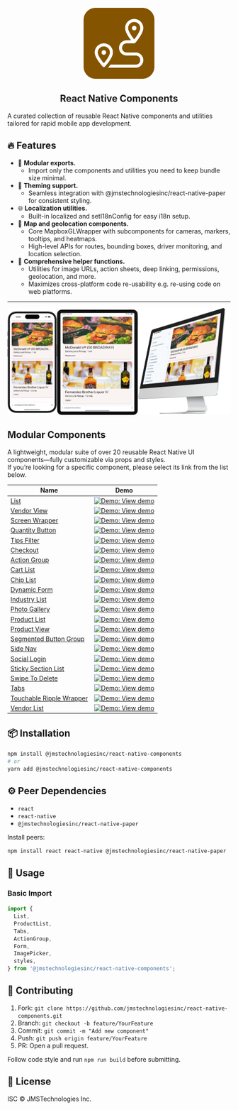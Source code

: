 <p align="center">
  <a href="https://rnfirebase.io">
    <img width="160px" src="https://github.com/yerloveraaa/Admin/blob/main/daxir-app.png"><br/>
  </a>
  <h2 align="center">React Native Components</h2>
</p>


A curated collection of reusable React Native components and utilities tailored for rapid mobile app development.

## 🔥 Features

- 🧩 **Modular exports.**
  - Import only the components and utilities you need to keep bundle size minimal.
- 🎨 **Theming support.**
  - Seamless integration with @jmstechnologiesinc/react-native-paper for consistent styling.
- 🌐 **Localization utilities.**
  - Built-in localized and setI18nConfig for easy i18n setup.
- 📍 **Map and geolocation components.**
  - Core MapboxGLWrapper with subcomponents for cameras, markers, tooltips, and heatmaps.
  - High-level APIs for routes, bounding boxes, driver monitoring, and location selection.
- 🔧 **Comprehensive helper functions.**
  - Utilities for image URLs, action sheets, deep linking, permissions, geolocation, and more.
  - Maximizes cross-platform code re-usability e.g. re-using code on web platforms.
---

![picture of storybook](https://github.com/yerloveraaa/Admin/blob/main/daxir.png)
## Modular Components

A lightweight, modular suite of over 20 reusable React Native UI components—fully customizable via props and styles.  
If you’re looking for a specific component, please select its link from the list below.


| Name                                                                                                                      | Demo                                                                                                                                              |
| ------------------------------------------------------------------------------------------------------------------------- | ------------------------------------------------------------------------------------------------------------------------------------------------- |
| [List](https://github.com/jmstechnologiesinc/react-native-components/tree/main/packages/components/src/List)             | [![Demo: View demo](https://img.shields.io/badge/Demo-View%20demo-brightgreen?style=for-the-badge&logo=play&logoColor=white)](https://react-native-components-e19ee.web.app/?path=/docs/packages-list--docs) |
| [Vendor View](https://github.com/jmstechnologiesinc/react-native-components/tree/main/packages/components/src/VendorView) | [![Demo: View demo](https://img.shields.io/badge/Demo-View%20demo-brightgreen?style=for-the-badge&logo=play&logoColor=white)](https://react-native-components-e19ee.web.app/?path=/docs/packages-vendorview--docs) |
| [Screen Wrapper](https://github.com/jmstechnologiesinc/react-native-components/tree/main/packages/components/src/ScreenWrapper) | [![Demo: View demo](https://img.shields.io/badge/Demo-View%20demo-brightgreen?style=for-the-badge&logo=play&logoColor=white)](https://react-native-components-e19ee.web.app/?path=/docs/packages-screenwrapper--docs) |
| [Quantity Button](https://github.com/jmstechnologiesinc/react-native-components/tree/main/packages/components/src/QuantityButton) | [![Demo: View demo](https://img.shields.io/badge/Demo-View%20demo-brightgreen?style=for-the-badge&logo=play&logoColor=white)](https://react-native-components-e19ee.web.app/?path=/docs/packages-quantitybutton--docs) |
| [Tips Filter](https://github.com/jmstechnologiesinc/react-native-components/tree/main/packages/components/src/TipsFilter)   | [![Demo: View demo](https://img.shields.io/badge/Demo-View%20demo-brightgreen?style=for-the-badge&logo=play&logoColor=white)](https://react-native-components-e19ee.web.app/?path=/docs/packages-tipsfilter--docs) |
| [Checkout](https://github.com/jmstechnologiesinc/react-native-components/tree/main/packages/components/src/CheckoutSummary) | [![Demo: View demo](https://img.shields.io/badge/Demo-View%20demo-brightgreen?style=for-the-badge&logo=play&logoColor=white)](https://react-native-components-e19ee.web.app/?path=/docs/packages-checkout--docs) |
| [Action Group](https://github.com/jmstechnologiesinc/react-native-components/tree/main/packages/components/src/ActionGroup) | [![Demo: View demo](https://img.shields.io/badge/Demo-View%20demo-brightgreen?style=for-the-badge&logo=play&logoColor=white)](https://react-native-components-e19ee.web.app/?path=/docs/packages-actiongroup--docs) |
| [Cart List](https://github.com/jmstechnologiesinc/react-native-components/tree/main/packages/components/src/CartList)       | [![Demo: View demo](https://img.shields.io/badge/Demo-View%20demo-brightgreen?style=for-the-badge&logo=play&logoColor=white)](https://react-native-components-e19ee.web.app/?path=/docs/packages-cartlist--docs) |
| [Chip List](https://github.com/jmstechnologiesinc/react-native-components/tree/main/packages/components/src/ChipList)     | [![Demo: View demo](https://img.shields.io/badge/Demo-View%20demo-brightgreen?style=for-the-badge&logo=play&logoColor=white)](https://react-native-components-e19ee.web.app/?path=/docs/packages-chiplist--docs) |
| [Dynamic Form](https://github.com/jmstechnologiesinc/react-native-components/tree/main/packages/components/src/DynamicForm) | [![Demo: View demo](https://img.shields.io/badge/Demo-View%20demo-brightgreen?style=for-the-badge&logo=play&logoColor=white)](https://react-native-components-e19ee.web.app/?path=/docs/packages-dynamicform--docs) |
| [Industry List](https://github.com/jmstechnologiesinc/react-native-components/tree/main/packages/components/src/IndustryList) | [![Demo: View demo](https://img.shields.io/badge/Demo-View%20demo-brightgreen?style=for-the-badge&logo=play&logoColor=white)](https://react-native-components-e19ee.web.app/?path=/docs/packages-industrylist--docs) |
| [Photo Gallery](https://github.com/jmstechnologiesinc/react-native-components/tree/main/packages/components/src/PhotoGallery) | [![Demo: View demo](https://img.shields.io/badge/Demo-View%20demo-brightgreen?style=for-the-badge&logo=play&logoColor=white)](https://react-native-components-e19ee.web.app/?path=/docs/packages-photogallery--docs) |
| [Product List](https://github.com/jmstechnologiesinc/react-native-components/tree/main/packages/components/src/ProductList) | [![Demo: View demo](https://img.shields.io/badge/Demo-View%20demo-brightgreen?style=for-the-badge&logo=play&logoColor=white)](https://react-native-components-e19ee.web.app/?path=/docs/packages-productlist--docs) |
| [Product View](https://github.com/jmstechnologiesinc/react-native-components/tree/main/packages/components/src/ProductView) | [![Demo: View demo](https://img.shields.io/badge/Demo-View%20demo-brightgreen?style=for-the-badge&logo=play&logoColor=white)](https://react-native-components-e19ee.web.app/?path=/docs/packages-productview--docs) |
| [Segmented Button Group](https://github.com/jmstechnologiesinc/react-native-components/tree/main/packages/components/src/SegmentedButtonGroup) | [![Demo: View demo](https://img.shields.io/badge/Demo-View%20demo-brightgreen?style=for-the-badge&logo=play&logoColor=white)](https://react-native-components-e19ee.web.app/?path=/docs/packages-segmentedbuttongroup--docs) |
| [Side Nav](https://github.com/jmstechnologiesinc/react-native-components/tree/main/packages/components/src/SideNav)       | [![Demo: View demo](https://img.shields.io/badge/Demo-View%20demo-brightgreen?style=for-the-badge&logo=play&logoColor=white)](https://react-native-components-e19ee.web.app/?path=/docs/packages-sidenav--docs) |
| [Social Login](https://github.com/jmstechnologiesinc/react-native-components/tree/main/packages/components/src/SocialAuthentication) | [![Demo: View demo](https://img.shields.io/badge/Demo-View%20demo-brightgreen?style=for-the-badge&logo=play&logoColor=white)](https://react-native-components-e19ee.web.app/?path=/docs/packages-sociallogin--docs) |
| [Sticky Section List](https://github.com/jmstechnologiesinc/react-native-components/tree/main/packages/components/src/StickySectionList) | [![Demo: View demo](https://img.shields.io/badge/Demo-View%20demo-brightgreen?style=for-the-badge&logo=play&logoColor=white)](https://react-native-components-e19ee.web.app/?path=/docs/packages-stickysectionlist--docs) |
| [Swipe To Delete](https://github.com/jmstechnologiesinc/react-native-components/tree/main/packages/components/src/SwipeToDelete) | [![Demo: View demo](https://img.shields.io/badge/Demo-View%20demo-brightgreen?style=for-the-badge&logo=play&logoColor=white)](https://react-native-components-e19ee.web.app/?path=/docs/packages-swipetodelete--docs) |
| [Tabs](https://github.com/jmstechnologiesinc/react-native-components/tree/main/packages/components/src/Tabs)             | [![Demo: View demo](https://img.shields.io/badge/Demo-View%20demo-brightgreen?style=for-the-badge&logo=play&logoColor=white)](https://react-native-components-e19ee.web.app/?path=/docs/packages-tabs--docs) |
| [Touchable Ripple Wrapper](https://github.com/jmstechnologiesinc/react-native-components/tree/main/packages/components/src/TouchableRippleWrapper) | [![Demo: View demo](https://img.shields.io/badge/Demo-View%20demo-brightgreen?style=for-the-badge&logo=play&logoColor=white)](https://react-native-components-e19ee.web.app/?path=/docs/packages-touchableripplewrapper--docs) |
| [Vendor List](https://github.com/jmstechnologiesinc/react-native-components/tree/main/packages/components/src/VendorList) | [![Demo: View demo](https://img.shields.io/badge/Demo-View%20demo-brightgreen?style=for-the-badge&logo=play&logoColor=white)](https://react-native-components-e19ee.web.app/?path=/docs/packages-vendorlist--docs) |


## 📦 Installation

```bash
npm install @jmstechnologiesinc/react-native-components
# or
yarn add @jmstechnologiesinc/react-native-components
```

## ⚙️ Peer Dependencies

* `react`
* `react-native`
* `@jmstechnologiesinc/react-native-paper`

Install peers:

```bash
npm install react react-native @jmstechnologiesinc/react-native-paper
```

## 🚀 Usage

### Basic Import

```js
import {
  List,
  ProductList,
  Tabs,
  ActionGroup,
  Form,
  ImagePicker,
  styles,
} from '@jmstechnologiesinc/react-native-components';
```

## 🤝 Contributing

1. Fork: `git clone https://github.com/jmstechnologiesinc/react-native-components.git`
2. Branch: `git checkout -b feature/YourFeature`
3. Commit: `git commit -m "Add new component"`
4. Push: `git push origin feature/YourFeature`
5. PR: Open a pull request.

Follow code style and run `npm run build` before submitting.

## 📄 License

ISC © JMSTechnologies Inc.
